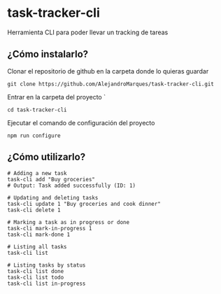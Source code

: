 # task-tracker-cli
Herramienta CLI para poder llevar un tracking de tareas

## ¿Cómo instalarlo?

Clonar el repositorio de github en la carpeta donde lo quieras guardar
```
git clone https://github.com/AlejandroMarques/task-tracker-cli.git
```

Entrar en la carpeta del proyecto `
```
cd task-tracker-cli
```

Ejecutar el comando de configuración del proyecto
```
npm run configure
```

## ¿Cómo utilizarlo?
```
# Adding a new task
task-cli add "Buy groceries"
# Output: Task added successfully (ID: 1)

# Updating and deleting tasks
task-cli update 1 "Buy groceries and cook dinner"
task-cli delete 1

# Marking a task as in progress or done
task-cli mark-in-progress 1
task-cli mark-done 1

# Listing all tasks
task-cli list

# Listing tasks by status
task-cli list done
task-cli list todo
task-cli list in-progress

```
